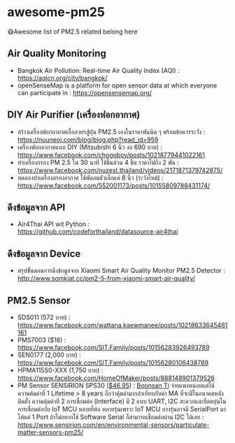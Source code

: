 # awesome-pm25
😷Awesome list of PM2.5 related belong here

## Air Quality Monitoring
- Bangkok Air Pollution: Real-time Air Quality Index (AQI) : https://aqicn.org/city/bangkok/
- openSenseMap is a platform for open sensor data at which everyone can participate in : https://opensensemap.org/

## DIY Air Purifier (เครื่องฟอกอากาศ)
- สร้างเครื่องฟอกอากาศเอื้ออาทรสู้ฝุ่น PM2.5 เองในราคาพันนิด ๆ พร้อมข้อควรระวัง : https://nuuneoi.com/blog/blog.php?read_id=959
- เครื่องฟอกอากาศแบบ DIY (Mitsubishi 6 นิ้ว งบ 690 บาท) : https://www.facebook.com/chogoboy/posts/10218779441022161
- ทำเครื่องกรอง PM 2.5 ใน 30 นาที ใช้ชิ้นส่วน 4 ชิ้น ราคาไม่ถึง 2 พัน : https://www.facebook.com/nuzest.thailand/videos/2171871379742875/
- ทดลองทำเครื่องกรองอากาศ ใช้พัดลมตัวเล็กแค่ 8 นิ้ว (ระวังไหม้) : https://www.facebook.com/552001173/posts/10155809788431174/

## ดึงข้อมูลจาก API
- Air4Thai API wit Python : https://github.com/codeforthailand/datasource-air4thai

## ดึงข้อมูลจาก Device
- สรุปขั้นตอนการดึงข้อมูลจาก Xiaomi Smart Air Quality Monitor PM2.5 Detector : http://www.somkiat.cc/pm2-5-from-xiaomi-smart-air-quality/

## PM2.5 Sensor
- SDS011 (572 บาท) : https://www.facebook.com/wattana.kaewmanee/posts/10218633645461161
- PMS7003 ($18) : https://www.facebook.com/SIT.Family/posts/10156283926493789
- SEN0177 (2,000 บาท) : https://www.facebook.com/SIT.Family/posts/10156280106438789
- HPMA115S0-XXX (1,750 บาท) : https://www.facebook.com/HomeOfMaker/posts/888148901379526
- PM Sensor SENSIRION SPS30 ([$46.95](https://www.sparkfun.com/products/15103)) : [Boonsan Ti](https://web.facebook.com/boonsanti.th) จ่ายแพงหน่อยแต่ได้ ความค้มค่าที่ 1 Lifetime > 8 years ถือว่าคุ้มค่ามากถ้าเทียบกับค่า MA ที่จะมีในอนาคตหลังติดตั้ง ความคุ้มค่าที่ 2 การเชื่อมต่อ (Interface) มี 2 แบบ UART, I2C สะดวกและยืดหยุ่นในการเชื่อมต่อกับ IoT MCU หลายยี่ห้อ หลายรุ่นเพราะ IoT MCU บางรุ่นอาจมี SerialPort มาให้แค่ 1 Port ถ้าไม่อยากใช้ Software Serial ก็สามารถเชื่อมต่อผ่าน I2C ได้เลย : https://www.sensirion.com/en/environmental-sensors/particulate-matter-sensors-pm25/
